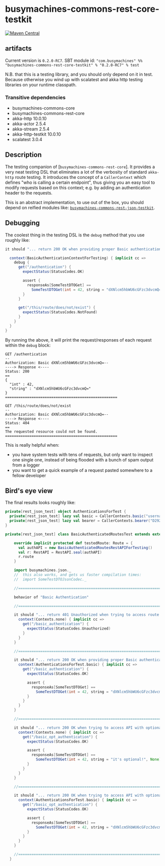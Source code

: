 # busymachines-commons-rest-core-testkit

[![Maven Central](https://img.shields.io/maven-central/v/com.busymachines/busymachines-commons-rest-core-testkit_2.12.svg)](https://maven-badges.herokuapp.com/maven-central/com.busymachines/busymachines-commons-rest-core-testkit_2.12)

## artifacts

Current version is `0.2.0-RC7`. SBT module id:
`"com.busymachines" %% "busymachines-commons-rest-core-testkit" % "0.2.0-RC7" % test`

N.B. that this is a testing library, and you should only depend on it in test. Because otherwise you wind up with scalatest and akka http testing libraries on your runtime classpath.

### Transitive dependencies
- busymachines-commons-core
- busymachines-commons-rest-core
- akka-http 10.0.10
- akka-actor 2.5.4
- akka-stream 2.5.4
- akka-http-testkit 10.0.10
- scalatest 3.0.4

## Description

The testing companion of [`busymachines-commons-rest-core`]. It provides a very neat testing DSL that eliminates a lot of the verbosity of standard `akka-http` route testing. It introduces the concept of a `CallerContext` which defines "who is calling a certain endpoint", thus giving you an easy tool to modify requests based on this context; e.g. by adding an authentication header to the requests.

This is an abstract implementation, to use out of the box, you should depend on reified modules like:
[`busymachines-commons-rest-json-testkit`](./rest-json-testkit).

## Debugging

The coolest thing in the testing DSL is the `debug` method that you use roughly like:

```scala
it should "... return 200 OK when providing proper Basic authentication" in { _ =>

  context(BasicAuthenticationContextForTesting) { implicit cc =>
    debug {
      get("/authentication") {
        expectStatus(StatusCodes.OK)

        assert {
          responseAs[SomeTestDTOGet] ==
            SomeTestDTOGet(int = 42, string = "dXNlcm5hbWU6cGFzc3dvcmQ=", None)
        }
      }

      get("/this/route/does/not/exist") {
        expectStatus(StatusCodes.NotFound)
      }
    }
  }
}
```

By running the above, it will print the request/responses of each request within the `debug` block:
```
GET /authentication
--
Authorization: Basic dXNlcm5hbWU6cGFzc3dvcmQ=--
----> Response <----
Status: 200
==
{
  "int" : 42,
  "string" : "dXNlcm5hbWU6cGFzc3dvcmQ="
}
===================================================

GET /this/route/does/not/exist
--
Authorization: Basic dXNlcm5hbWU6cGFzc3dvcmQ=--
----> Response <----
Status: 404
==
The requested resource could not be found.
===================================================
```
This is really helpful when:
 - you have system tests with tens of requests, but only want to inspect one single one, instead of being flooded with a bunch of spam output from a logger
 - you want to get a quick example of a request pasted somewhere to a fellow developer

## Bird's eye view

The final results looks roughly like:
```scala
private[rest_json_test] object AuthenticationsForTest {
  private[rest_json_test] lazy val basic = CallerContexts.basic("username", "password")
  private[rest_json_test] lazy val bearer = CallerContexts.bearer("D2926169E98AAA4C6B40C8C7AF7F4122946DDFA4E499908C")
}

private[rest_json_test] class BasicAuthenticatedRoutesTest extends extends FlatSpec with JsonRestAPITest {

    override implicit protected def testedRoute: Route = {
      val authAPI = new BasicAuthenticatedRoutesRestAPIForTesting()
      val r: RestAPI = RestAPI.seal(authAPI)
      r.route
    }

    import busymachines.json._
    //  this also works, and gets us faster compilation times:
    //  import SomeTestDTOJsonCodec._

    //===========================================================================

    behavior of "Basic Authentication"

    //===========================================================================

    it should "... return 401 Unauthorized when trying to access route without authentication" in { _ =>
      context(Contexts.none) { implicit cc =>
        get("/basic_authentication") {
          expectStatus(StatusCodes.Unauthorized)
        }
      }
    }

    //===========================================================================

    it should "... return 200 OK when providing proper Basic authentication" in { _ =>
      context(AuthenticationsForTest.basic) { implicit cc =>
        get("/basic_authentication") {
          expectStatus(StatusCodes.OK)

          assert {
            responseAs[SomeTestDTOGet] ==
              SomeTestDTOGet(int = 42, string = "dXNlcm5hbWU6cGFzc3dvcmQ=", None)
          }
        }
      }
    }

    //===========================================================================

    it should "... return 200 OK when trying to access API with optional auth, while not providing it" in { _ =>
      context(Contexts.none) { implicit cc =>
        get("/basic_opt_authentication") {
          expectStatus(StatusCodes.OK)

          assert {
            responseAs[SomeTestDTOGet] ==
              SomeTestDTOGet(int = 42, string = "it's optional!", None)
          }
        }
      }
    }

    //===========================================================================

    it should "... return 200 OK when trying to access API with optional auth, while providing it" in { _ =>
      context(AuthenticationsForTest.basic) { implicit cc =>
        get("/basic_opt_authentication") {
          expectStatus(StatusCodes.OK)

          assert {
            responseAs[SomeTestDTOGet] ==
              SomeTestDTOGet(int = 42, string = "dXNlcm5hbWU6cGFzc3dvcmQ=", None)
          }
        }
      }
    }

    //===========================================================================
  }

```
